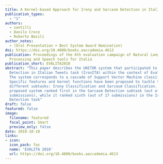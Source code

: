 ```yaml
---
title: A Kernel-based Approach for Irony and Sarcasm Detection in Italian
publication_types:
  - "1"
authors:
  - santilli
  - Danilo Croce
  - Roberto Basili
author_notes:
  - (Oral Presentation + Best System Award Nomination)
doi: https://doi.org/10.4000/books.aaccademia.4613
publication: Proceedings of the 6th evaluation campaign of Natural Language
  Processing and Speech tools for Italia
publication_short: EVALITA2018
abstract: "This paper describes the UNITOR system that participated to the Irony
  Detection in Italian Tweets task (IronITA) within the context of EvalIta 2018.
  The system corresponds to a cascade of Support Vector Machine classifiers.
  Specific features and kernel functions have been proposed to tackle the
  different subtasks: Irony Classification and Sarcasm Classification. The
  proposed system ranked first in the Sarcasm Detection subtask (out of 7
  submissions), while it ranked sixth (out of 17 submissions) in the Irony
  Detection task"
draft: false
featured: false
image:
  filename: featured
  focal_point: Smart
  preview_only: false
date: 2018-10-10
links:
- icon:
  icon_pack: fas
  name: 'EVALITA 2018'
  url: https://doi.org/10.4000/books.aaccademia.4613
---
```

